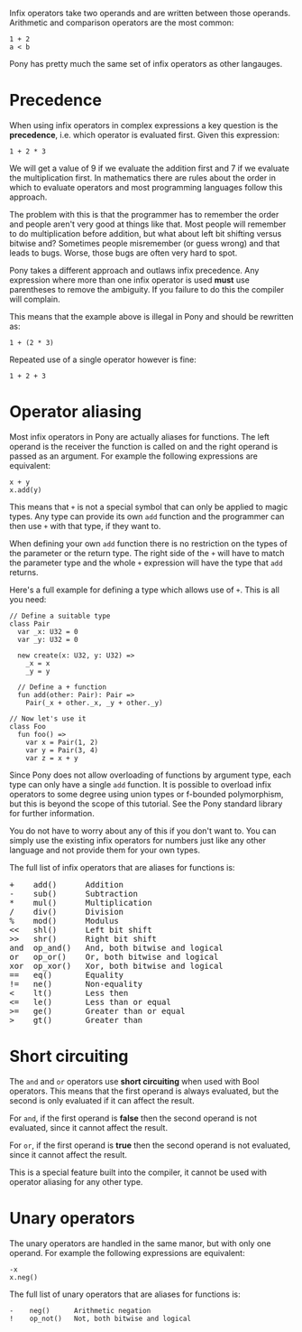 Infix operators take two operands and are written between those operands. Arithmetic and comparison operators are the most common:

```pony
1 + 2
a < b
```

Pony has pretty much the same set of infix operators as other langauges.

# Precedence

When using infix operators in complex expressions a key question is the __precedence__, i.e. which operator is evaluated first. Given this expression:

```pony
1 + 2 * 3
```

We will get a value of 9 if we evaluate the addition first and 7 if we evaluate the multiplication first. In mathematics there are rules about the order in which to evaluate operators and most programming languages follow this approach.

The problem with this is that the programmer has to remember the order and people aren't very good at things like that. Most people will remember to do multiplication before addition, but what about left bit shifting versus bitwise and? Sometimes people misremember (or guess wrong) and that leads to bugs. Worse, those bugs are often very hard to spot.

Pony takes a different approach and outlaws infix precedence. Any expression where more than one infix operator is used __must__ use parentheses to remove the ambiguity. If you failure to do this the compiler will complain.

This means that the example above is illegal in Pony and should be rewritten as:

```pony
1 + (2 * 3)
```

Repeated use of a single operator however is fine:

```pony
1 + 2 + 3
```

# Operator aliasing

Most infix operators in Pony are actually aliases for functions. The left operand is the receiver the function is called on and the right operand is passed as an argument. For example the following expressions are equivalent:

```pony
x + y
x.add(y)
```

This means that `+` is not a special symbol that can only be applied to magic types. Any type can provide its own `add` function and the programmer can then use `+` with that type, if they want to.

When defining your own `add` function there is no restriction on the types of the parameter or the return type. The right side of the `+` will have to match the parameter type and the whole `+` expression will have the type that `add` returns.

Here's a full example for defining a type which allows use of `+`. This is all you need:

```pony
// Define a suitable type
class Pair
  var _x: U32 = 0
  var _y: U32 = 0
  
  new create(x: U32, y: U32) =>
    _x = x
	_y = y

  // Define a + function
  fun add(other: Pair): Pair =>
	Pair(_x + other._x, _y + other._y)

// Now let's use it
class Foo
  fun foo() =>
    var x = Pair(1, 2)
	var y = Pair(3, 4)
	var z = x + y
```

Since Pony does not allow overloading of functions by argument type, each type can only have a single `add` function. It is possible to overload infix operators to some degree using union types or f-bounded polymorphism, but this is beyond the scope of this tutorial. See the Pony standard library for further information.

You do not have to worry about any of this if you don't want to. You can simply use the existing infix operators for numbers just like any other language and not provide them for your own types.

The full list of infix operators that are aliases for functions is:

<pre>
+    add()      Addition
-    sub()      Subtraction
*    mul()      Multiplication
/    div()      Division
%    mod()      Modulus
<<   shl()      Left bit shift
>>   shr()      Right bit shift
and  op_and()   And, both bitwise and logical
or   op_or()    Or, both bitwise and logical
xor  op_xor()   Xor, both bitwise and logical
==   eq()       Equality
!=   ne()       Non-equality
<    lt()       Less then
<=   le()       Less than or equal
>=   ge()       Greater than or equal
>    gt()       Greater than
</pre>

# Short circuiting

The `and` and `or` operators use __short circuiting__ when used with Bool operators. This means that the first operand is always evaluated, but the second is only evaluated if it can affect the result.

For `and`, if the first operand is __false__ then the second operand is not evaluated, since it cannot affect the result.

For `or`, if the first operand is __true__ then the second operand is not evaluated, since it cannot affect the result.

This is a special feature built into the compiler, it cannot be used with operator aliasing for any other type.

# Unary operators

The unary operators are handled in the same manor, but with only one operand. For example the following expressions are equivalent:

```pony
-x
x.neg()
```

The full list of unary operators that are aliases for functions is:

```pony
-    neg()      Arithmetic negation
!    op_not()   Not, both bitwise and logical
```
